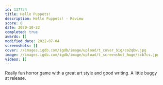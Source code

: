 ```yaml
---
id: 137734
title: Hello Puppets!
description: Hello Puppets! - Review
score: 8
date: 2020-10-22
completed: true
awards: []
modified_date: 2022-07-04
screenshots: []
cover: //images.igdb.com/igdb/image/upload/t_cover_big/co2qbw.jpg
image: //images.igdb.com/igdb/image/upload/t_screenshot_huge/scb7cs.jpg
videos: []
---
```

Really fun horror game with a great art style and good writing. A little buggy at release.